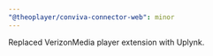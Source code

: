 ```yaml
---
"@theoplayer/conviva-connector-web": minor
---
```


Replaced VerizonMedia player extension with Uplynk.
